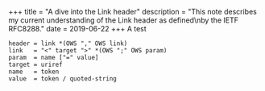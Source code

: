 +++
title = "A dive into the  Link header"
description = "This note describes my current understanding of the  Link header as defined\nby the IETF RFC8288."
date = 2019-06-22
+++
A test


```abnf
header = link *(OWS "," OWS link)
link   = "<" target ">" *(OWS ";" OWS param)
param  = name ["=" value]
target = uriref
name   = token
value  = token / quoted-string
```
